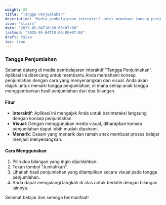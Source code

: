```yaml
---
weight: 22
title: "Tangga Penjumlahan"
description: "Media pembelajaran interaktif untuk memahami konsep penjumlahan secara visual"
icon: "stairs"
date: "2025-05-04T18:00:00+07:00"
lastmod: "2025-05-04T18:00:00+07:00"
draft: false
toc: true
---
```


### Tangga Penjumlahan

Selamat datang di media pembelajaran interaktif "Tangga Penjumlahan". Aplikasi ini dirancang untuk membantu Anda memahami konsep penjumlahan dengan cara yang menyenangkan dan visual. Anda akan diajak untuk menaiki tangga penjumlahan, di mana setiap anak tangga menggambarkan hasil penjumlahan dari dua bilangan.

#### Fitur

- **Interaktif**: Aplikasi ini mengajak Anda untuk berinteraksi langsung dengan konsep penjumlahan.
- **Visual**: Dengan menggunakan media visual, diharapkan konsep penjumlahan dapat lebih mudah dipahami.
- **Menarik**: Desain yang menarik dan ramah anak membuat proses belajar menjadi menyenangkan.

#### Cara Menggunakan

1. Pilih dua bilangan yang ingin dijumlahkan.
2. Tekan tombol "Jumlahkan".
3. Lihatlah hasil penjumlahan yang ditampilkan secara visual pada tangga penjumlahan.
4. Anda dapat mengulangi langkah di atas untuk berlatih dengan bilangan lainnya.

Selamat belajar dan semoga bermanfaat!